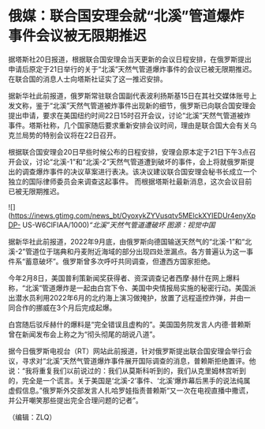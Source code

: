 # 俄媒：联合国安理会就“北溪”管道爆炸事件会议被无限期推迟

据塔斯社20日报道，根据联合国安理会当天更新的会议日程安排，在俄罗斯提出申请后原定于21日举行的关于“北溪”天然气管道爆炸事件的会议已被无限期推迟。在联合国的消息人士向塔斯社证实了这一推迟安排。

据新华社此前报道，俄罗斯常驻联合国副代表波利扬斯基15日在其社交媒体账号上发文称，鉴于“北溪”天然气管道被炸事件出现新的细节，俄罗斯已向联合国安理会提出申请，要求在美国纽约时间22日15时召开会议，讨论“北溪”天然气管道被炸事件。塔斯社称，几个国家随后要求重新安排会议时间，理由是联合国大会有关乌克兰局势的特别会议将在22日召开。

根据联合国安理会20日早些时候公布的日程安排，安理会原本定于21日下午3点召开会议，讨论“北溪-1”和“北溪-2”天然气管道遭到破坏的事件，会上将就俄罗斯提出的调查爆炸事件的决议草案进行表决。该决议建议联合国安理会秘书长成立一个独立的国际律师委员会来调查这起事件。
而根据塔斯社最新消息，这次会议目前已被无限期推迟。

![](https://inews.gtimg.com/news_bt/OyoxykZYVusqtv5MElckXYIEDUr4enyXpDP-
US-W6ClFIAA/1000)_“北溪”天然气管道遭破坏 图源：视觉中国_

据新华社此前报道，2022年9月底，由俄罗斯向德国输送天然气的“北溪-1”和“北溪-2”管道位于瑞典和丹麦附近海域的部分出现四处泄漏点。各方普遍认为这一事件系“蓄意破坏”。俄罗斯曾多次呼吁共同调查，但遭西方国家拒绝。

今年2月8日，美国普利策新闻奖获得者、资深调查记者西摩·赫什在网上爆料称，“北溪”管道爆炸是一起由白宫下令、美国中央情报局实施的秘密行动。美国派出潜水员利用2022年6月的北约海上演习做掩护，放置了远程遥控炸弹，并由一同合作的挪威在3个月后完成起爆。

白宫随后驳斥赫什的爆料是“完全错误且虚构的”。美国国务院发言人内德·普赖斯曾在新闻发布会上称之为“彻头彻尾的胡说八道”。

据今日俄罗斯电视台（RT）网站此前报道，针对俄罗斯提出联合国安理会举行会议，寻求对“北溪”天然气管道爆炸事件展开国际调查的消息，普赖斯拒绝置评。他说：“我将重复我们以前说过的：我们从莫斯科听到的，我们从克里姆林宫听到的，完全是一个谎言。关于美国是‘北溪-2’事件、‘北溪’爆炸幕后黑手的说法纯属虚假信息。”俄罗斯外交部发言人扎哈罗娃指责普赖斯“又一次在电视直播中撒谎，并公开嘲笑那些提出完全合理问题的记者”。

（编辑：ZLQ）

